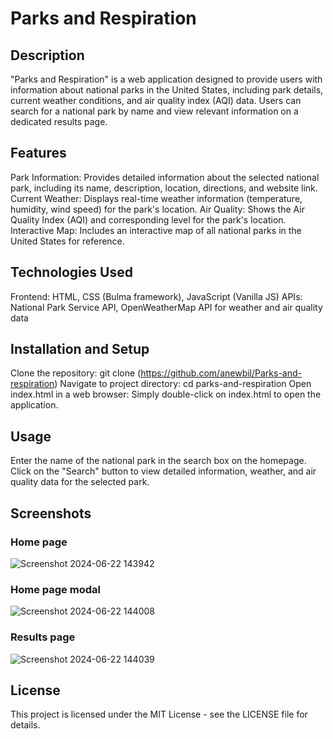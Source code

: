 # Parks and Respiration

## Description
"Parks and Respiration" is a web application designed to provide users with information about national parks in the United States, including park details, current weather conditions, and air quality index (AQI) data. Users can search for a national park by name and view relevant information on a dedicated results page.

## Features
Park Information: Provides detailed information about the selected national park, including its name, description, location, directions, and website link.
Current Weather: Displays real-time weather information (temperature, humidity, wind speed) for the park's location.
Air Quality: Shows the Air Quality Index (AQI) and corresponding level for the park's location.
Interactive Map: Includes an interactive map of all national parks in the United States for reference.

## Technologies Used
Frontend: HTML, CSS (Bulma framework), JavaScript (Vanilla JS)
APIs: National Park Service API, OpenWeatherMap API for weather and air quality data

## Installation and Setup
Clone the repository: git clone (https://github.com/anewbil/Parks-and-respiration)
Navigate to project directory: cd parks-and-respiration
Open index.html in a web browser: Simply double-click on index.html to open the application.

## Usage
Enter the name of the national park in the search box on the homepage.
Click on the "Search" button to view detailed information, weather, and air quality data for the selected park.

## Screenshots

### Home page
![Screenshot 2024-06-22 143942](https://github.com/anewbil/Parks-and-respiration/assets/166038771/0d14ec76-ab29-474e-87de-fa69ec0846f1)


### Home page modal
![Screenshot 2024-06-22 144008](https://github.com/anewbil/Parks-and-respiration/assets/166038771/20522a5a-b6d1-449d-9c2a-563509cbb65d)


### Results page
![Screenshot 2024-06-22 144039](https://github.com/anewbil/Parks-and-respiration/assets/166038771/c9453bae-0a33-446f-8018-3e68a663b4fc)


## License
This project is licensed under the MIT License - see the LICENSE file for details.

